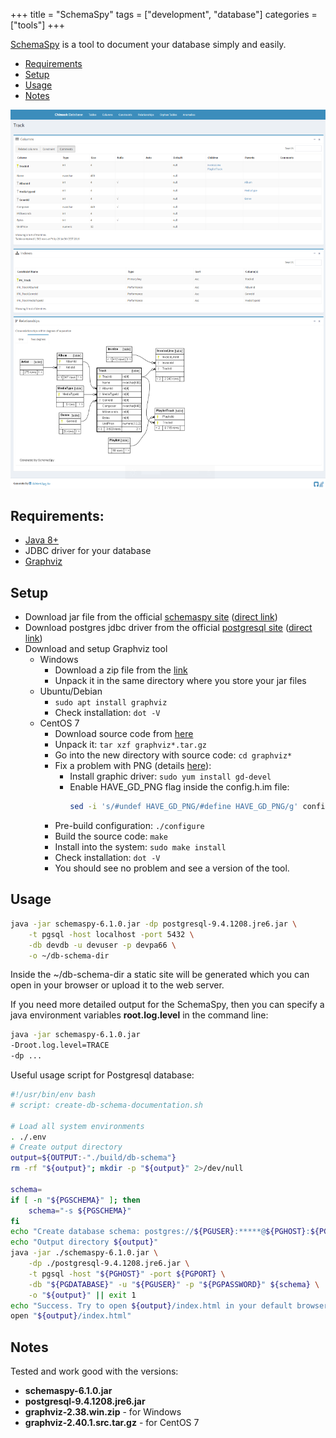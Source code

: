 +++
title = "SchemaSpy"
tags = ["development", "database"]
categories = ["tools"]
+++

[SchemaSpy](http://schemaspy.org/) is a tool to document your database simply and easily.

* [Requirements](#Requirements)
* [Setup](#Setup)
* [Usage](#Usage)
* [Notes](#Notes)

![SchemaSpy screenshot](./schemaspy-screenshot-01.png "SchemaSpy screenshot")

## Requirements:
* [Java 8+](https://www.oracle.com/technetwork/java/javase/overview/java8-2100321.html)
* JDBC driver for your database
* [Graphviz](https://graphviz.gitlab.io)


## Setup

* Download jar file from the official [schemaspy site](https://github.com/schemaspy/schemaspy/releases) ([direct link](https://github.com/schemaspy/schemaspy/releases/download/v6.1.0/schemaspy-6.1.0.jar))
* Download postgres jdbc driver from the official [postgresql site](https://jdbc.postgresql.org/download.html) ([direct link](https://jdbc.postgresql.org/download/postgresql-9.4.1208.jre6.jar))
* Download and setup Graphviz tool
    - Windows
        * Download a zip file from the [link](https://graphviz.gitlab.io/_pages/Download/Download_windows.html)
        * Unpack it in the same directory where you store your jar files
    - Ubuntu/Debian
        * ```sudo apt install graphviz```
        * Check installation: ```dot -V```
    - CentOS 7
        * Download source code from [here](https://graphviz.gitlab.io/_pages/Download/Download_source.html)
        * Unpack it: ```tar xzf graphviz*.tar.gz```
        * Go into the new directory with source code: ```cd graphviz*```
        * Fix a problem with PNG (details [here](https://gitlab.com/graphviz/graphviz/issues/1414)):
            - Install graphic driver: ```sudo yum install gd-devel```
            - Enable HAVE_GD_PNG flag inside the config.h.im file:
              ```bash
              sed -i 's/#undef HAVE_GD_PNG/#define HAVE_GD_PNG/g' config.h.im
              ```
        * Pre-build configuration: ```./configure```
        * Build the source code: ```make```
        * Install into the system: ```sudo make install```
        * Check installation: ```dot -V```
        * You should see no problem and see a version of the tool.


## Usage
```bash
java -jar schemaspy-6.1.0.jar -dp postgresql-9.4.1208.jre6.jar \
    -t pgsql -host localhost -port 5432 \
    -db devdb -u devuser -p devpa66 \
    -o ~/db-schema-dir
```
Inside the ~/db-schema-dir a static site will be generated which you can open in your browser or upload it to the web server.

If you need more detailed output for the SchemaSpy, then you can specify a java environment variables **root.log.level** in the command line:
```bash
java -jar schemaspy-6.1.0.jar
-Droot.log.level=TRACE
-dp ...
```

Useful usage script for Postgresql database:
```bash
#!/usr/bin/env bash
# script: create-db-schema-documentation.sh

# Load all system environments
. ./.env
# Create output directory
output=${OUTPUT:-"./build/db-schema"}
rm -rf "${output}"; mkdir -p "${output}" 2>/dev/null

schema=
if [ -n "${PGSCHEMA}" ]; then
    schema="-s ${PGSCHEMA}"
fi
echo "Create database schema: postgres://${PGUSER}:*****@${PGHOST}:${PGPORT}/${PGDATABASE}"
echo "Output directory ${output}"
java -jar ./schemaspy-6.1.0.jar \
    -dp ./postgresql-9.4.1208.jre6.jar \
    -t pgsql -host "${PGHOST}" -port ${PGPORT} \
    -db "${PGDATABASE}" -u "${PGUSER}" -p "${PGPASSWORD}" ${schema} \
    -o "${output}" || exit 1
echo "Success. Try to open ${output}/index.html in your default browser."
open "${output}/index.html"
```

## Notes

Tested and work good with the versions:
* **schemaspy-6.1.0.jar**
* **postgresql-9.4.1208.jre6.jar**
* **graphviz-2.38.win.zip** - for Windows
* **graphviz-2.40.1.src.tar.gz** - for CentOS 7

